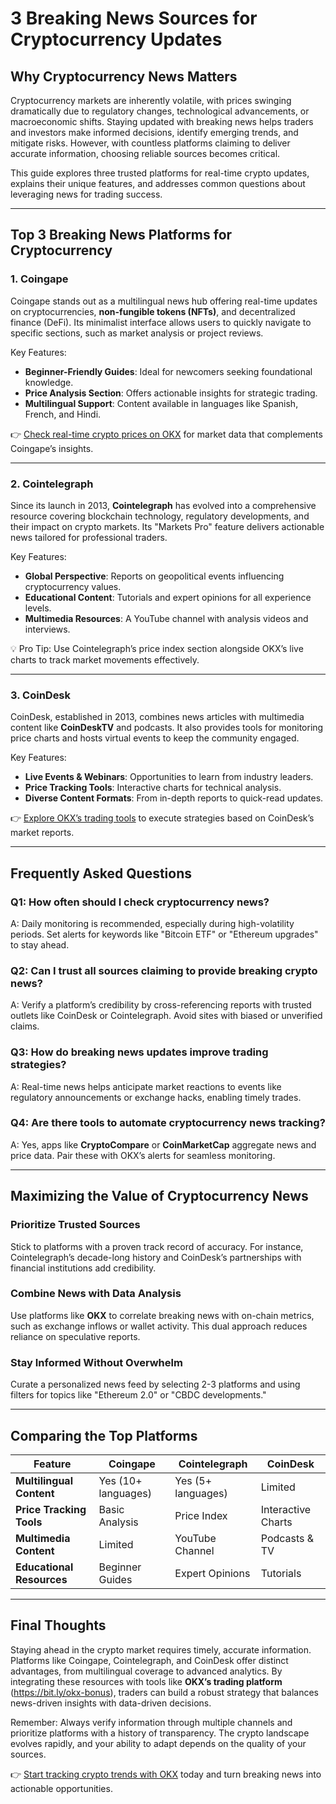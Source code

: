# 3 Breaking News Sources for Cryptocurrency Updates

## Why Cryptocurrency News Matters  

Cryptocurrency markets are inherently volatile, with prices swinging dramatically due to regulatory changes, technological advancements, or macroeconomic shifts. Staying updated with breaking news helps traders and investors make informed decisions, identify emerging trends, and mitigate risks. However, with countless platforms claiming to deliver accurate information, choosing reliable sources becomes critical.  

This guide explores three trusted platforms for real-time crypto updates, explains their unique features, and addresses common questions about leveraging news for trading success.  

---

## Top 3 Breaking News Platforms for Cryptocurrency  

### 1. **Coingape**  
Coingape stands out as a multilingual news hub offering real-time updates on cryptocurrencies, **non-fungible tokens (NFTs)**, and decentralized finance (DeFi). Its minimalist interface allows users to quickly navigate to specific sections, such as market analysis or project reviews.  

Key Features:  
- **Beginner-Friendly Guides**: Ideal for newcomers seeking foundational knowledge.  
- **Price Analysis Section**: Offers actionable insights for strategic trading.  
- **Multilingual Support**: Content available in languages like Spanish, French, and Hindi.  

👉 [Check real-time crypto prices on OKX](https://bit.ly/okx-bonus) for market data that complements Coingape’s insights.  

---

### 2. **Cointelegraph**  
Since its launch in 2013, **Cointelegraph** has evolved into a comprehensive resource covering blockchain technology, regulatory developments, and their impact on crypto markets. Its "Markets Pro" feature delivers actionable news tailored for professional traders.  

Key Features:  
- **Global Perspective**: Reports on geopolitical events influencing cryptocurrency values.  
- **Educational Content**: Tutorials and expert opinions for all experience levels.  
- **Multimedia Resources**: A YouTube channel with analysis videos and interviews.  

💡 Pro Tip: Use Cointelegraph’s price index section alongside OKX’s live charts to track market movements effectively.  

---

### 3. **CoinDesk**  
CoinDesk, established in 2013, combines news articles with multimedia content like **CoinDeskTV** and podcasts. It also provides tools for monitoring price charts and hosts virtual events to keep the community engaged.  

Key Features:  
- **Live Events & Webinars**: Opportunities to learn from industry leaders.  
- **Price Tracking Tools**: Interactive charts for technical analysis.  
- **Diverse Content Formats**: From in-depth reports to quick-read updates.  

👉 [Explore OKX’s trading tools](https://bit.ly/okx-bonus) to execute strategies based on CoinDesk’s market reports.  

---

## Frequently Asked Questions  

### Q1: How often should I check cryptocurrency news?  
A: Daily monitoring is recommended, especially during high-volatility periods. Set alerts for keywords like "Bitcoin ETF" or "Ethereum upgrades" to stay ahead.  

### Q2: Can I trust all sources claiming to provide breaking crypto news?  
A: Verify a platform’s credibility by cross-referencing reports with trusted outlets like CoinDesk or Cointelegraph. Avoid sites with biased or unverified claims.  

### Q3: How do breaking news updates improve trading strategies?  
A: Real-time news helps anticipate market reactions to events like regulatory announcements or exchange hacks, enabling timely trades.  

### Q4: Are there tools to automate cryptocurrency news tracking?  
A: Yes, apps like **CryptoCompare** or **CoinMarketCap** aggregate news and price data. Pair these with OKX’s alerts for seamless monitoring.  

---

## Maximizing the Value of Cryptocurrency News  

### Prioritize Trusted Sources  
Stick to platforms with a proven track record of accuracy. For instance, Cointelegraph’s decade-long history and CoinDesk’s partnerships with financial institutions add credibility.  

### Combine News with Data Analysis  
Use platforms like **OKX** to correlate breaking news with on-chain metrics, such as exchange inflows or wallet activity. This dual approach reduces reliance on speculative reports.  

### Stay Informed Without Overwhelm  
Curate a personalized news feed by selecting 2-3 platforms and using filters for topics like "Ethereum 2.0" or "CBDC developments."  

---

## Comparing the Top Platforms  

| Feature               | Coingape           | Cointelegraph      | CoinDesk           |  
|-----------------------|--------------------|--------------------|--------------------|  
| **Multilingual Content** | Yes (10+ languages) | Yes (5+ languages) | Limited            |  
| **Price Tracking Tools** | Basic Analysis    | Price Index        | Interactive Charts |  
| **Multimedia Content**   | Limited           | YouTube Channel    | Podcasts & TV      |  
| **Educational Resources**| Beginner Guides   | Expert Opinions    | Tutorials          |  

---

## Final Thoughts  

Staying ahead in the crypto market requires timely, accurate information. Platforms like Coingape, Cointelegraph, and CoinDesk offer distinct advantages, from multilingual coverage to advanced analytics. By integrating these resources with tools like **OKX’s trading platform** (https://bit.ly/okx-bonus), traders can build a robust strategy that balances news-driven insights with data-driven decisions.  

Remember: Always verify information through multiple channels and prioritize platforms with a history of transparency. The crypto landscape evolves rapidly, and your ability to adapt depends on the quality of your sources.  

👉 [Start tracking crypto trends with OKX](https://bit.ly/okx-bonus) today and turn breaking news into actionable opportunities.